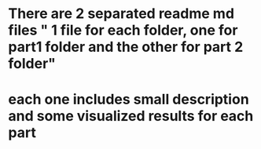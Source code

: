 # There are 2 separated readme md files " 1 file for each folder, one for part1 folder and the other for part 2 folder"
# each one includes small description and some visualized results for each part 
